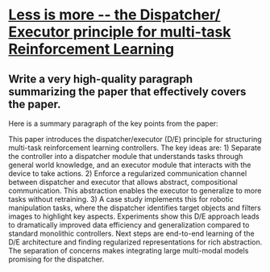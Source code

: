 # [Less is more -- the Dispatcher/ Executor principle for multi-task   Reinforcement Learning](https://arxiv.org/abs/2312.09120)

## Write a very high-quality paragraph summarizing the paper that effectively covers the paper.

 Here is a summary paragraph of the key points from the paper:

This paper introduces the dispatcher/executor (D/E) principle for structuring multi-task reinforcement learning controllers. The key ideas are: 1) Separate the controller into a dispatcher module that understands tasks through general world knowledge, and an executor module that interacts with the device to take actions. 2) Enforce a regularized communication channel between dispatcher and executor that allows abstract, compositional communication. This abstraction enables the executor to generalize to more tasks without retraining. 3) A case study implements this for robotic manipulation tasks, where the dispatcher identifies target objects and filters images to highlight key aspects. Experiments show this D/E approach leads to dramatically improved data efficiency and generalization compared to standard monolithic controllers. Next steps are end-to-end learning of the D/E architecture and finding regularized representations for rich abstraction. The separation of concerns makes integrating large multi-modal models promising for the dispatcher.
